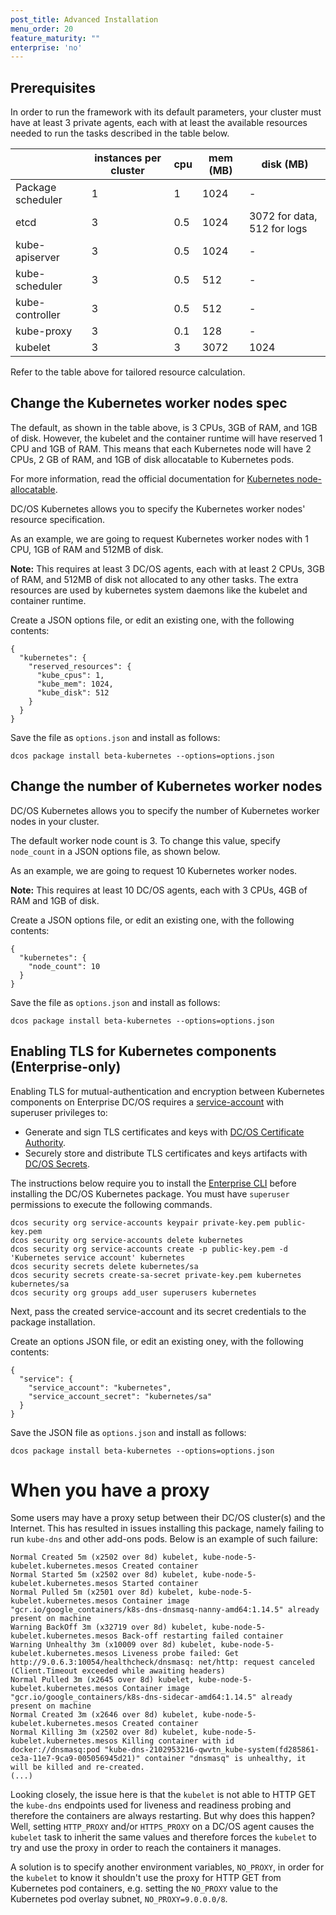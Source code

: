 ```yaml
---
post_title: Advanced Installation
menu_order: 20
feature_maturity: ""
enterprise: 'no'
---
```


## Prerequisites

In order to run the framework with its default parameters, your cluster must have at least 3 private agents, each with at least the available resources needed to run the tasks described in the table below.

|                   | instances per cluster | cpu   | mem (MB) | disk (MB)                   |
| ----------------- | --------------------- | ----- | -------- | --------------------------- |
| Package scheduler | 1                     | 1     | 1024     | -                           |
| etcd              | 3                     | 0.5   | 1024     | 3072 for data, 512 for logs |
| kube-apiserver    | 3                     | 0.5   | 1024     | -                           |
| kube-scheduler    | 3                     | 0.5   | 512      | -                           |
| kube-controller   | 3                     | 0.5   | 512      | -                           |
| kube-proxy        | 3                     | 0.1   | 128      | -                           |
| kubelet           | 3                     | 3     | 3072     | 1024                        |

Refer to the table above for tailored resource calculation.

## Change the Kubernetes worker nodes spec

The default, as shown in the table above, is 3 CPUs, 3GB of RAM, and 1GB of disk. However, the kubelet and the container runtime will have reserved 1 CPU and 1GB of RAM. This means that each Kubernetes node will have 2 CPUs, 2 GB of RAM, and 1GB of disk allocatable to Kubernetes pods.

For more information, read the official documentation for [Kubernetes node-allocatable](https://kubernetes.io/docs/tasks/administer-cluster/reserve-compute-resources/#node-allocatable).

DC/OS Kubernetes allows you to specify the Kubernetes worker nodes' resource specification.

As an example, we are going to request Kubernetes worker nodes with 1 CPU, 1GB of RAM and 512MB of disk.

**Note:** This requires at least 3 DC/OS agents, each with at least 2 CPUs, 3GB of RAM, and 512MB of disk not
allocated to any other tasks. The extra resources are used by kubernetes system daemons like the kubelet and
container runtime.

Create a JSON options file, or edit an existing one, with the following contents:

```
{
  "kubernetes": {
    "reserved_resources": {
      "kube_cpus": 1,
      "kube_mem": 1024,
      "kube_disk": 512
    }
  }
}
```

Save the file as `options.json` and install as follows:

```
dcos package install beta-kubernetes --options=options.json
```

## Change the number of Kubernetes worker nodes

DC/OS Kubernetes allows you to specify the number of Kubernetes worker nodes in your cluster.

The default worker node count is 3. To change this value, specify `node_count` in a JSON options file, as shown below.

As an example, we are going to request 10 Kubernetes worker nodes.

**Note:** This requires at least 10 DC/OS agents, each with 3 CPUs, 4GB of RAM and 1GB of disk.

Create a JSON options file, or edit an existing one, with the following contents:

```
{
  "kubernetes": {
    "node_count": 10
  }
}
```

Save the file as `options.json` and install as follows:

```
dcos package install beta-kubernetes --options=options.json
```

## Enabling TLS for Kubernetes components (Enterprise-only)

Enabling TLS for mutual-authentication and encryption between Kubernetes components on Enterprise DC/OS
requires a [service-account](https://docs.mesosphere.com/latest/security/service-auth/custom-service-auth/) with
superuser privileges to:

- Generate and sign TLS certificates and keys with [DC/OS Certificate Authority](https://docs.mesosphere.com/1.10/networking/tls-ssl/).
- Securely store and distribute TLS certificates and keys artifacts with [DC/OS Secrets](https://docs.mesosphere.com/1.10/security/secrets/).

The instructions below require you to install the
[Enterprise CLI](https://docs.mesosphere.com/1.10/cli/enterprise-cli/) before installing the DC/OS Kubernetes package.
You must have `superuser` permissions to execute the following commands.

```
dcos security org service-accounts keypair private-key.pem public-key.pem
dcos security org service-accounts delete kubernetes
dcos security org service-accounts create -p public-key.pem -d 'Kubernetes service account' kubernetes
dcos security secrets delete kubernetes/sa
dcos security secrets create-sa-secret private-key.pem kubernetes kubernetes/sa
dcos security org groups add_user superusers kubernetes
```

Next, pass the created service-account and its secret credentials to the package installation.

Create an options JSON file, or edit an existing oney, with the following contents:

```
{
  "service": {
    "service_account": "kubernetes",
    "service_account_secret": "kubernetes/sa"
  }
}
```

Save the JSON file as `options.json` and install as follows:

```
dcos package install beta-kubernetes --options=options.json
```

# When you have a proxy

Some users may have a proxy setup between their DC/OS cluster(s) and the Internet.
This has resulted in issues installing this package, namely failing to run `kube-dns`
and other add-ons pods.
Below is an example of such failure:

```
Normal Created 5m (x2502 over 8d) kubelet, kube-node-5-kubelet.kubernetes.mesos Created container
Normal Started 5m (x2502 over 8d) kubelet, kube-node-5-kubelet.kubernetes.mesos Started container
Normal Pulled 5m (x2501 over 8d) kubelet, kube-node-5-kubelet.kubernetes.mesos Container image "gcr.io/google_containers/k8s-dns-dnsmasq-nanny-amd64:1.14.5" already present on machine
Warning BackOff 3m (x32719 over 8d) kubelet, kube-node-5-kubelet.kubernetes.mesos Back-off restarting failed container
Warning Unhealthy 3m (x10009 over 8d) kubelet, kube-node-5-kubelet.kubernetes.mesos Liveness probe failed: Get http://9.0.6.3:10054/healthcheck/dnsmasq: net/http: request canceled (Client.Timeout exceeded while awaiting headers)
Normal Pulled 3m (x2645 over 8d) kubelet, kube-node-5-kubelet.kubernetes.mesos Container image "gcr.io/google_containers/k8s-dns-sidecar-amd64:1.14.5" already present on machine
Normal Created 3m (x2646 over 8d) kubelet, kube-node-5-kubelet.kubernetes.mesos Created container
Normal Killing 3m (x2502 over 8d) kubelet, kube-node-5-kubelet.kubernetes.mesos Killing container with id docker://dnsmasq:pod "kube-dns-2102953216-qwvtn_kube-system(fd285861-ce3a-11e7-9ca9-005056945d21)" container "dnsmasq" is unhealthy, it will be killed and re-created.
(...)
```

Looking closely, the issue here is that the `kubelet` is not able to HTTP GET the
`kube-dns` endpoints used for liveness and readiness probing and therefore the containers
are always restarting.
But why does this happen? Well, setting `HTTP_PROXY` and/or
`HTTPS_PROXY` on a DC/OS agent causes the `kubelet` task to inherit the same values
and therefore forces the `kubelet` to try and use the proxy in order to reach the
containers it manages.

A solution is to specify another environment variables, `NO_PROXY`, in order for the `kubelet`
to know it shouldn't use the proxy for HTTP GET from Kubernetes pod containers, e.g. setting
the `NO_PROXY` value to the Kubernetes pod overlay subnet, `NO_PROXY=9.0.0.0/8`.
